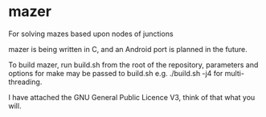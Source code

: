 # mazer
For solving mazes based upon nodes of junctions

mazer is being written in C, and an Android 
port is planned in the future.

To build mazer, run build.sh from the root of the 
repository, parameters and options for make may be
passed to build.sh e.g. ./build.sh -j4 for 
multi-threading.

I have attached the GNU General Public Licence V3, 
think of that what you will.

